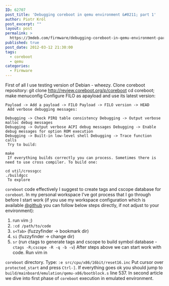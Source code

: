 ```yaml
---
ID: 62707
post_title: 'Debugging coreboot in qemu environment &#8211; part 1'
author: Piotr Król
post_excerpt: ""
layout: post
permalink: >
  https://3mdeb.com/firmware/debugging-coreboot-in-qemu-environment-part-1/
published: true
post_date: 2012-03-12 21:30:00
tags:
  - coreboot
  - qemu
categories:
  - Firmware
---
```

First of all I use testing version of Debian - wheezy. Clone coreboot repository: 
    git clone http://review.coreboot.org/p/coreboot
    cd coreboot; make menuconfig
     Configure FILO as apayload and use its latest version: 

    Payload -> Add a payload -> FILO Payload -> FILO version -> HEAD
     Add verbose debugging messages: 

    Debugging -> Check PIRQ table consistency Debugging -> Output verbose malloc debug messages
    Debugging -> Output verbose ACPI debug messages Debugging -> Enable debug messages for option ROM execution
    Debugging -> Built-in low-level shell Debugging -> Trace function calls
     Try to build: 

    make
     If everything builds correctly you can process. Sometimes there is need to use cross compiler. To build one: 

    cd util/crossgcc
    ./buildgcc
     To explore 

`coreboot` code effectively I suggest to create tags and cscope database for `coreboot`. In my personal workspace I've got process that I go through before I start work (if you use my workspace configuration which is available [@github][1] you can follow below steps directly, if not adjust to your environment): 
1.  run vim ;)
2.  `:cd /path/to/code`
3.  `s<Tab>` (fuzzyfinder -> bookmark dir)
4.  `si` (fuzzyfinder -> change dir)
5.  `sr` (run ctags to generate tags and cscope to build symbol database - `ctags -R;cscope -R -q -b -v`) After steps above we can start work with code. Run vim in 

`coreboot` directory. Type: `:e src/cpu/x86/16bit/reset16.inc` Put cursor over `protected_start` and press `Ctrl-]`. If everything goes ok you should jump to `build/mainboard/emulation/qemu-x86/bootblock.s` line 537. In second article we dive into first phase of `coreboot` execution in emulated environment.

 [1]: https://github.com/pietrushnic/workspace